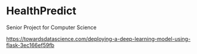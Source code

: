 # HealthPredict
Senior Project for Computer Science

https://towardsdatascience.com/deploying-a-deep-learning-model-using-flask-3ec166ef59fb

